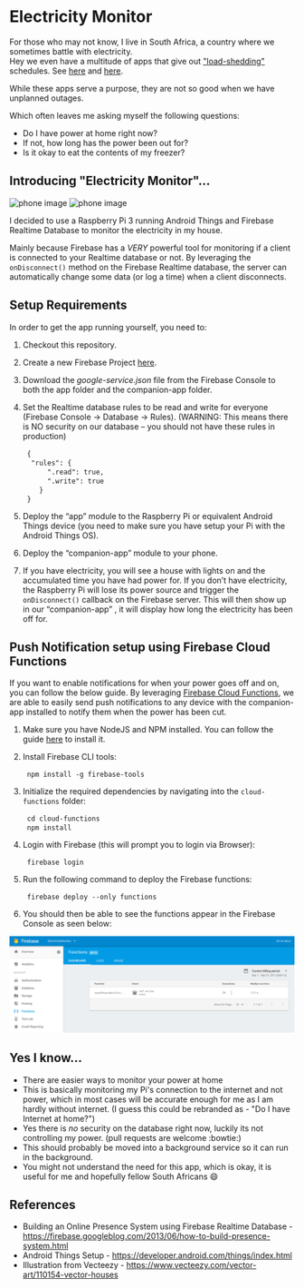 # Electricity Monitor

For those who may not know, I live in South Africa, a country where we sometimes battle with electricity.  
Hey we even have a multitude of apps that give out ["load-shedding"](http://loadshedding.eskom.co.za/loadshedding/description) schedules. See [here](https://play.google.com/store/apps/details?id=com.ashwhale.sepush.eskom&hl=en) and [here](https://play.google.com/store/apps/details?id=com.news24.loadshedding&hl=en). 

While these apps serve a purpose, they are not so good when we have unplanned outages. 

Which often leaves me asking myself the following questions:

- Do I have power at home right now?
- If not, how long has the power been out for?
- Is it okay to eat the contents of my freezer? 

## Introducing "Electricity Monitor"... ##

<img src="art/power_on.png" alt="phone image" width="200px" />
<img src="art/power_off.png" alt="phone image" width="200px" />

I decided to use a Raspberry Pi 3 running Android Things and Firebase Realtime Database to monitor the electricity in my house. 

Mainly because Firebase has a *VERY* powerful tool for monitoring if a client is connected to your Realtime database or not. By leveraging the `onDisconnect()` method on the Firebase Realtime database, the server can automatically change some data (or log a time) when a client disconnects.  

## Setup Requirements

In order to get the app running yourself, you need to:

1. Checkout this repository.
2. Create a new Firebase Project [here](https://firebase.google.com).
3. Download the *google-service.json* file from the Firebase Console to both the app folder and the companion-app folder.
4. Set the Realtime database rules to be read and write for everyone (Firebase Console -> Database -> Rules). (WARNING: This means there is NO security on our database – you should not have these rules in production)

	    {
	     "rules": {
	         ".read": true,
	         ".write": true
	       }
	    }

5. Deploy the “app” module to the Raspberry Pi or equivalent Android Things device (you need to make sure you have setup your Pi with the Android Things OS).
6. Deploy the “companion-app” module to your phone.
7. If you have electricity, you will see a house with lights on and the accumulated time you have had power for. If you don’t have electricity, the Raspberry Pi will lose its power source and trigger the `onDisconnect()`  callback on the Firebase server. This will then show up in our “companion-app” , it will display how long the electricity has been off for.


## Push Notification setup using Firebase Cloud Functions
If you want to enable notifications for when your power goes off and on, you can follow the below guide. 
By leveraging [Firebase Cloud Functions](https://firebase.google.com/docs/functions/get-started), we are able to easily send push notifications to any device with the companion-app installed 
to notify them when the power has been cut. 

1. Make sure you have NodeJS and NPM installed. You can follow the guide [here](https://nodejs.org/) to install it.
2. Install Firebase CLI tools:

	    npm install -g firebase-tools

3. Initialize the required dependencies by navigating into the `cloud-functions` folder: 

    	cd cloud-functions
    	npm install 

4. Login with Firebase (this will prompt you to login via Browser):

	    firebase login

5. Run the following command to deploy the Firebase functions:

	    firebase deploy --only functions

6. You should then be able to see the functions appear in the Firebase Console as seen below:

<img src="art/firebase_functions.png" alt="firebase console"  />


## Yes I know...
- There are easier ways to monitor your power at home
- This is basically monitoring my Pi's connection to the internet and not power, which in most cases will be accurate enough for me as I am hardly without internet. (I guess this could be rebranded as - "Do I have Internet at home?") 
- Yes there is *no* security on the database right now, luckily its not controlling my power. (pull requests are welcome :bowtie:) 
- This should probably be moved into a background service so it can run in the background. 
- You might not understand the need for this app, which is okay, it is useful for me and hopefully fellow South Africans :smile:

## References

- Building an Online Presence System using Firebase Realtime Database - https://firebase.googleblog.com/2013/06/how-to-build-presence-system.html
- Android Things Setup - https://developer.android.com/things/index.html
- Illustration from Vecteezy - https://www.vecteezy.com/vector-art/110154-vector-houses
